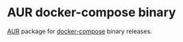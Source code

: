 # AUR docker-compose binary

[AUR][] package for [docker-compose][dc] binary releases.

[AUR]: https://aur.archlinux.org/ "ArchLinux User Repository"
[dc]: https://github.com/docker/compose "docker-compose"
